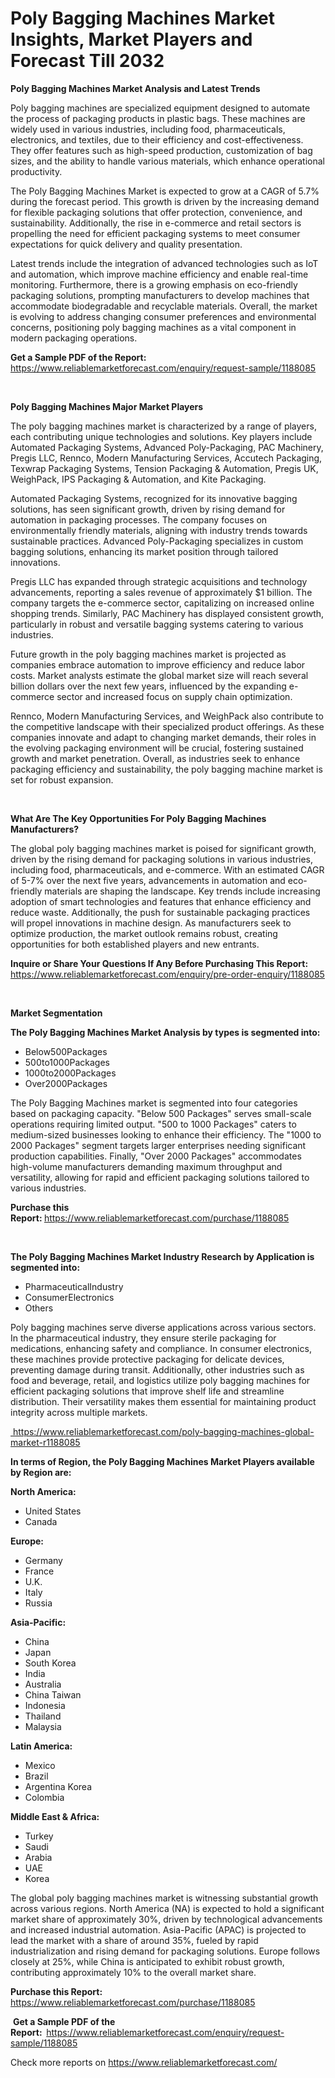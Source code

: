 <p><h1>Poly Bagging Machines Market Insights, Market Players and Forecast Till 2032</h1></p><p><strong>Poly Bagging Machines Market Analysis and Latest Trends</strong></p>
<p><p>Poly bagging machines are specialized equipment designed to automate the process of packaging products in plastic bags. These machines are widely used in various industries, including food, pharmaceuticals, electronics, and textiles, due to their efficiency and cost-effectiveness. They offer features such as high-speed production, customization of bag sizes, and the ability to handle various materials, which enhance operational productivity.</p><p>The Poly Bagging Machines Market is expected to grow at a CAGR of 5.7% during the forecast period. This growth is driven by the increasing demand for flexible packaging solutions that offer protection, convenience, and sustainability. Additionally, the rise in e-commerce and retail sectors is propelling the need for efficient packaging systems to meet consumer expectations for quick delivery and quality presentation.</p><p>Latest trends include the integration of advanced technologies such as IoT and automation, which improve machine efficiency and enable real-time monitoring. Furthermore, there is a growing emphasis on eco-friendly packaging solutions, prompting manufacturers to develop machines that accommodate biodegradable and recyclable materials. Overall, the market is evolving to address changing consumer preferences and environmental concerns, positioning poly bagging machines as a vital component in modern packaging operations.</p></p>
<p><strong>Get a Sample PDF of the Report:&nbsp;</strong> <a href="https://www.reliablemarketforecast.com/enquiry/request-sample/1188085?utm_campaign=3029&utm_medium=2&utm_source=Github&utm_content=ia&utm_term=10042025&utm_id=poly-bagging-machines">https://www.reliablemarketforecast.com/enquiry/request-sample/1188085</a></p>
<p>&nbsp;</p>
<p><strong>Poly Bagging Machines Major Market Players</strong></p>
<p><p>The poly bagging machines market is characterized by a range of players, each contributing unique technologies and solutions. Key players include Automated Packaging Systems, Advanced Poly-Packaging, PAC Machinery, Pregis LLC, Rennco, Modern Manufacturing Services, Accutech Packaging, Texwrap Packaging Systems, Tension Packaging & Automation, Pregis UK, WeighPack, IPS Packaging & Automation, and Kite Packaging.</p><p>Automated Packaging Systems, recognized for its innovative bagging solutions, has seen significant growth, driven by rising demand for automation in packaging processes. The company focuses on environmentally friendly materials, aligning with industry trends towards sustainable practices. Advanced Poly-Packaging specializes in custom bagging solutions, enhancing its market position through tailored innovations.</p><p>Pregis LLC has expanded through strategic acquisitions and technology advancements, reporting a sales revenue of approximately $1 billion. The company targets the e-commerce sector, capitalizing on increased online shopping trends. Similarly, PAC Machinery has displayed consistent growth, particularly in robust and versatile bagging systems catering to various industries.</p><p>Future growth in the poly bagging machines market is projected as companies embrace automation to improve efficiency and reduce labor costs. Market analysts estimate the global market size will reach several billion dollars over the next few years, influenced by the expanding e-commerce sector and increased focus on supply chain optimization.</p><p>Rennco, Modern Manufacturing Services, and WeighPack also contribute to the competitive landscape with their specialized product offerings. As these companies innovate and adapt to changing market demands, their roles in the evolving packaging environment will be crucial, fostering sustained growth and market penetration. Overall, as industries seek to enhance packaging efficiency and sustainability, the poly bagging machine market is set for robust expansion.</p></p>
<p>&nbsp;</p>
<p><strong>What Are The Key Opportunities For Poly Bagging Machines Manufacturers?</strong></p>
<p><p>The global poly bagging machines market is poised for significant growth, driven by the rising demand for packaging solutions in various industries, including food, pharmaceuticals, and e-commerce. With an estimated CAGR of 5-7% over the next five years, advancements in automation and eco-friendly materials are shaping the landscape. Key trends include increasing adoption of smart technologies and features that enhance efficiency and reduce waste. Additionally, the push for sustainable packaging practices will propel innovations in machine design. As manufacturers seek to optimize production, the market outlook remains robust, creating opportunities for both established players and new entrants.</p></p>
<p><strong>Inquire or Share Your Questions If Any Before Purchasing This Report:</strong> <a href="https://www.reliablemarketforecast.com/enquiry/pre-order-enquiry/1188085?utm_campaign=3029&utm_medium=2&utm_source=Github&utm_content=ia&utm_term=10042025&utm_id=poly-bagging-machines">https://www.reliablemarketforecast.com/enquiry/pre-order-enquiry/1188085</a></p>
<p>&nbsp;</p>
<p><strong>Market Segmentation</strong></p>
<p><strong>The Poly Bagging Machines Market Analysis by types is segmented into:</strong></p>
<p><ul><li>Below500Packages</li><li>500to1000Packages</li><li>1000to2000Packages</li><li>Over2000Packages</li></ul></p>
<p><p>The Poly Bagging Machines market is segmented into four categories based on packaging capacity. "Below 500 Packages" serves small-scale operations requiring limited output. "500 to 1000 Packages" caters to medium-sized businesses looking to enhance their efficiency. The "1000 to 2000 Packages" segment targets larger enterprises needing significant production capabilities. Finally, "Over 2000 Packages" accommodates high-volume manufacturers demanding maximum throughput and versatility, allowing for rapid and efficient packaging solutions tailored to various industries.</p></p>
<p><strong>Purchase this Report:&nbsp;</strong><a href="https://www.reliablemarketforecast.com/purchase/1188085?utm_campaign=3029&utm_medium=2&utm_source=Github&utm_content=ia&utm_term=10042025&utm_id=poly-bagging-machines">https://www.reliablemarketforecast.com/purchase/1188085</a></p>
<p>&nbsp;</p>
<p><strong>The Poly Bagging Machines Market Industry Research by Application is segmented into:</strong></p>
<p><ul><li>PharmaceuticalIndustry</li><li>ConsumerElectronics</li><li>Others</li></ul></p>
<p><p>Poly bagging machines serve diverse applications across various sectors. In the pharmaceutical industry, they ensure sterile packaging for medications, enhancing safety and compliance. In consumer electronics, these machines provide protective packaging for delicate devices, preventing damage during transit. Additionally, other industries such as food and beverage, retail, and logistics utilize poly bagging machines for efficient packaging solutions that improve shelf life and streamline distribution. Their versatility makes them essential for maintaining product integrity across multiple markets.</p></p>
<p><a href="https://www.reliablemarketforecast.com/poly-bagging-machines-global-market-r1188085?utm_campaign=3029&utm_medium=2&utm_source=Github&utm_content=ia&utm_term=10042025&utm_id=poly-bagging-machines">&nbsp;https://www.reliablemarketforecast.com/poly-bagging-machines-global-market-r1188085</a></p>
<p><strong>In terms of Region, the Poly Bagging Machines Market Players available by Region are:</strong></p>
<p>
    <p> <strong> North America: </strong>
        <ul>
            <li>United States</li>
            <li>Canada</li>
        </ul>
        </p> 
    <p> <strong> Europe: </strong>
        <ul>
            <li>Germany</li>
            <li>France</li>
            <li>U.K.</li>
            <li>Italy</li>
            <li>Russia</li>
        </ul>
        </p> 
    <p> <strong> Asia-Pacific: </strong>
        <ul>
            <li>China</li>
            <li>Japan</li>
            <li>South Korea</li>
            <li>India</li>
            <li>Australia</li>
            <li>China Taiwan</li>
            <li>Indonesia</li>
            <li>Thailand</li>
            <li>Malaysia</li>
        </ul>
        </p> 
    <p> <strong> Latin America: </strong>
        <ul>
            <li>Mexico</li>
            <li>Brazil</li>
            <li>Argentina Korea</li>
            <li>Colombia</li>
        </ul>
        </p> 
    <p> <strong> Middle East & Africa: </strong>
        <ul>
            <li>Turkey</li>
            <li>Saudi</li>
            <li>Arabia</li>
            <li>UAE</li>
            <li>Korea</li>
        </ul>
    </p>
    </p>
<p><p>The global poly bagging machines market is witnessing substantial growth across various regions. North America (NA) is expected to hold a significant market share of approximately 30%, driven by technological advancements and increased industrial automation. Asia-Pacific (APAC) is projected to lead the market with a share of around 35%, fueled by rapid industrialization and rising demand for packaging solutions. Europe follows closely at 25%, while China is anticipated to exhibit robust growth, contributing approximately 10% to the overall market share.</p></p>
<p><strong>Purchase this Report: </strong><a href="https://www.reliablemarketforecast.com/purchase/1188085?utm_campaign=3029&utm_medium=2&utm_source=Github&utm_content=ia&utm_term=10042025&utm_id=poly-bagging-machines">https://www.reliablemarketforecast.com/purchase/1188085</a></p>
<p>&nbsp;<strong>Get a Sample PDF of the Report:&nbsp;&nbsp;</strong><a href="https://www.reliablemarketforecast.com/enquiry/request-sample/1188085?utm_campaign=3029&utm_medium=2&utm_source=Github&utm_content=ia&utm_term=10042025&utm_id=poly-bagging-machines">https://www.reliablemarketforecast.com/enquiry/request-sample/1188085</a></p>
<p><strong></strong></p>
<p>Check more reports on <a href="https://www.reliablemarketforecast.com/?utm_campaign=3029&utm_medium=2&utm_source=Github&utm_content=ia&utm_term=10042025&utm_id=poly-bagging-machines">https://www.reliablemarketforecast.com/</a></p>